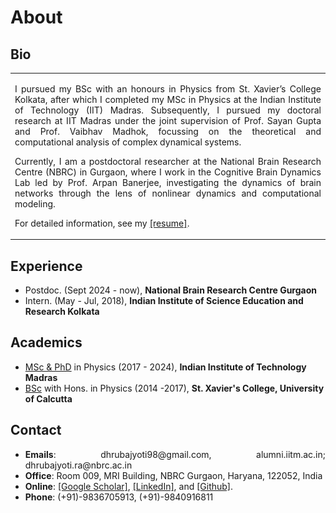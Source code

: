 # About

## Bio

<style>
@media screen and (max-width: 1220px) {
  td.example1 {
    display: none;
  }
}
</style>

<table>
<tr>
<td class="example1"><img src="img/dp.jpeg" width="1650"></td>
<td>
<p align="justify">I pursued my BSc with an honours in Physics from St. Xavier’s College Kolkata, after which I completed my MSc in Physics at the Indian Institute of Technology (IIT) Madras. Subsequently, I pursued my doctoral research at IIT Madras under the joint supervision of Prof. Sayan Gupta and Prof. Vaibhav Madhok, focussing on the theoretical and computational analysis of complex dynamical systems.</p>
<p align="justify">Currently, I am a postdoctoral researcher at the National Brain Research Centre (NBRC) in Gurgaon, where I work in the Cognitive Brain Dynamics Lab led by Prof. Arpan Banerjee, investigating the dynamics of brain networks through the lens of nonlinear dynamics and computational modeling.</p>
<p align="justify">For detailed information, see my <a href="https://drive.google.com/file/d/1pDmqyZtTw7QiOCLzVDtpZioT9_SFtdWR/view">[resume]</a>.</p>
</td>
</tr>
</table>


## Experience

<ul>

<li> Postdoc. (Sept 2024 - now), <b>National Brain Research Centre Gurgaon</b>
<li> Intern. (May - Jul, 2018), <b>Indian Institute of Science Education and Research Kolkata</b>


</ul>


## Academics

<ul>

<li> <a href="/PhD/index.html">MSc & PhD</a> in Physics (2017 - 2024), <b>Indian Institute of Technology Madras</b>
<li> <a href="https://drive.google.com/file/d/1kzH1EiCFbbcnvpbOTWJMMhiCC53tkvDD/view?usp=sharing">BSc</a> with Hons. in Physics (2014 -2017), <b>St. Xavier's College, University of Calcutta</b>

</ul>



## Contact

<ul align=justify>

<li><b>Emails</b>: dhrubajyoti98@gmail.com, alumni.iitm.ac.in; dhrubajyoti.ra@nbrc.ac.in
<li><b>Office</b>: Room 009, MRI Building, NBRC Gurgaon, Haryana, 122052, India
<li><b>Online</b>: <a href="https://scholar.google.co.in/citations?user=2OR7h7kAAAAJ&hl=en">[Google Scholar]</a>, <a href="https://www.linkedin.com/in/dhrubajyoti-biswas/">[LinkedIn]</a>, and <a href="https://github.com/dhrubajyoti98">[Github]</a>.
<li><b>Phone</b>: (+91)-9836705913, (+91)-9840916811

</ul>
